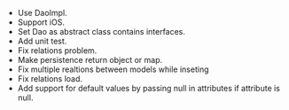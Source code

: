 - Use DaoImpl.
- Support iOS.
- Set Dao as abstract class contains interfaces.
- Add unit test.
- Fix relations problem.
- Make persistence return object or map.
- Fix multiple realtions between models while inseting
- Fix relations load.
- Add support for default values by passing null in attributes if attribute is null.
